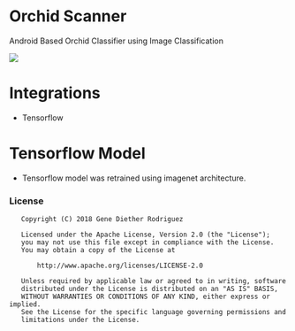 # Orchid Scanner
Android Based Orchid Classifier using Image Classification

<img src="https://drive.google.com/uc?export=view&id=1DoGkd2F_pdc463rtcSl41k6YIWlawG70"/>

# Integrations
- Tensorflow

# Tensorflow Model
- Tensorflow model was retrained using imagenet architecture.

### License
```
   Copyright (C) 2018 Gene Diether Rodriguez

   Licensed under the Apache License, Version 2.0 (the "License");
   you may not use this file except in compliance with the License.
   You may obtain a copy of the License at

       http://www.apache.org/licenses/LICENSE-2.0

   Unless required by applicable law or agreed to in writing, software
   distributed under the License is distributed on an "AS IS" BASIS,
   WITHOUT WARRANTIES OR CONDITIONS OF ANY KIND, either express or implied.
   See the License for the specific language governing permissions and
   limitations under the License.
```

